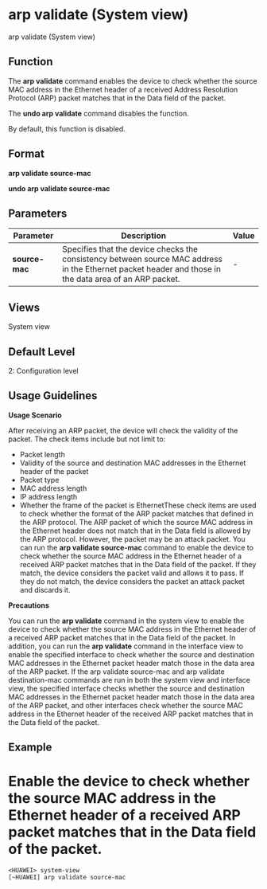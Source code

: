 arp validate (System view)
==========================

arp validate (System view)

Function
--------



The **arp validate** command enables the device to check whether the source MAC address in the Ethernet header of a received Address Resolution Protocol (ARP) packet matches that in the Data field of the packet.

The **undo arp validate** command disables the function.



By default, this function is disabled.


Format
------

**arp validate source-mac**

**undo arp validate source-mac**


Parameters
----------

| Parameter | Description | Value |
| --- | --- | --- |
| **source-mac** | Specifies that the device checks the consistency between source MAC address in the Ethernet packet header and those in the data area of an ARP packet. | - |



Views
-----

System view


Default Level
-------------

2: Configuration level


Usage Guidelines
----------------

**Usage Scenario**

After receiving an ARP packet, the device will check the validity of the packet. The check items include but not limit to:

* Packet length
* Validity of the source and destination MAC addresses in the Ethernet header of the packet
* Packet type
* MAC address length
* IP address length
* Whether the frame of the packet is EthernetThese check items are used to check whether the format of the ARP packet matches that defined in the ARP protocol. The ARP packet of which the source MAC address in the Ethernet header does not match that in the Data field is allowed by the ARP protocol. However, the packet may be an attack packet. You can run the **arp validate source-mac** command to enable the device to check whether the source MAC address in the Ethernet header of a received ARP packet matches that in the Data field of the packet. If they match, the device considers the packet valid and allows it to pass. If they do not match, the device considers the packet an attack packet and discards it.

**Precautions**



You can run the **arp validate** command in the system view to enable the device to check whether the source MAC address in the Ethernet header of a received ARP packet matches that in the Data field of the packet. In addition, you can run the **arp validate** command in the interface view to enable the specified interface to check whether the source and destination MAC addresses in the Ethernet packet header match those in the data area of the ARP packet. If the arp validate source-mac and arp validate destination-mac commands are run in both the system view and interface view, the specified interface checks whether the source and destination MAC addresses in the Ethernet packet header match those in the data area of the ARP packet, and other interfaces check whether the source MAC address in the Ethernet header of the received ARP packet matches that in the Data field of the packet.




Example
-------

# Enable the device to check whether the source MAC address in the Ethernet header of a received ARP packet matches that in the Data field of the packet.
```
<HUAWEI> system-view
[~HUAWEI] arp validate source-mac

```